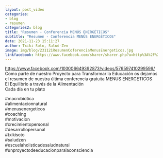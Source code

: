 ```yaml
---
layout: post_video
categories:
- blog
- resumen
categories2: blog
title: "Resumen - Conferencia MENÚS ENERGÉTICOS"
subtitle: "Resumen - Conferencia MENÚS ENERGÉTICOS"
date: 2021-11-23 15:11:27
author: Txiki Soto, Salud-Zen
image: img/blog/231121ResumenCoferenciaMenusEnergeticos.jpg
linkfacebook: https://www.facebook.com/sharer/sharer.php?u=http%3A%2F%2Fwww.salud-zen.com%2Fblog%2F2021%2F11%2F23%2Fresumen-conferencia-menus-energeticos.html&amp;src=sdkpreparse
---
```

https://www.facebook.com/100006649392873/videos/576597410299596/
Como parte de nuestro Proyecto para Transformar la Educación os dejamos el resumen de nuestra última conferencia gratuita
MENUS ENERGETICOS  
El Equilibrio a través de la Alimentación    
Cada día en tu plato    

#macrobiotica  
#alimentacionnatural  
#menusenergeticos  
#coaching  
#motivacion  
#crecimientopersonal  
#desarrollopersonal   
#txikisoto  
#saludzen  
#escuelaholisticadesaludnatural   
#unproyectodeeducacionparalaconsciencia  
